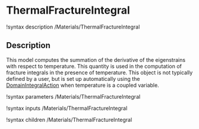 # ThermalFractureIntegral

!syntax description /Materials/ThermalFractureIntegral

## Description

This model computes the summation of the derivative of the eigenstrains with respect to temperature. This quantity is used in the computation of fracture integrals in the presence of temperature. This object is not typically defined by a user, but is set up automatically using the [DomainIntegralAction](/DomainIntegralAction.md) when temperature is a coupled variable.

!syntax parameters /Materials/ThermalFractureIntegral

!syntax inputs /Materials/ThermalFractureIntegral

!syntax children /Materials/ThermalFractureIntegral
